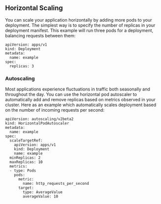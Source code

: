 
## Horizontal Scaling

You can scale your application horizontally by adding more pods to your
deployment. The simplest way is to specify the number of replicas in
your deployment manifest. This example will run three pods for a
deployment, balancing requests between them:

```
apiVersion: apps/v1
kind: Deployment
metadata:
  name: example
spec:
  replicas: 3
```

### Autoscaling

Most applications experience fluctuations in traffic both seasonally and
throughout the day. You can use the horizontal pod autoscaler to
automatically add and remove replicas based on metrics observed in your
cluster. Here as an example which automatically scales deployment based
on the number of incoming requests per second:

```
apiVersion: autoscaling/v2beta2
kind: HorizontalPodAutoscaler
metadata:
  name: example
spec:
  scaleTargetRef:
    apiVersion: apps/v1
    kind: Deployment
    name: example
  minReplicas: 2
  maxReplicas: 10
  metrics:
  - type: Pods
    pods:
      metric:
        name: http_requests_per_second
      target:
        type: AverageValue
        averageValue: 10
```
